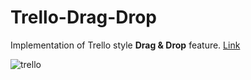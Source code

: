 # Trello-Drag-Drop

Implementation of Trello style **Drag & Drop** feature. [Link](https://codepen.io/vsharma20v/pen/RwroOXL)

![trello](https://user-images.githubusercontent.com/31318828/87080368-2e16ce80-c245-11ea-9569-8a6a10fc2742.png)
